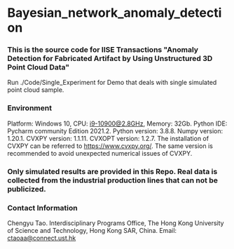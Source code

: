 # Bayesian_network_anomaly_detection
### This is the source code for IISE Transactions "Anomaly Detection for Fabricated Artifact by Using Unstructured 3D Point Cloud Data"
Run ./Code/Single_Experiment for Demo that deals with single simulated point cloud sample.
### Environment
Platform: Windows 10, CPU: i9-10900@2.8GHz, Memory: 32Gb. Python IDE: Pycharm community Edition 2021.2. Python version: 3.8.8. Numpy version: 1.20.1. CVXPY version: 1.1.11. CVXOPT version: 1.2.7.
The installation of CVXPY can be referred to https://www.cvxpy.org/. The same version is recommended to avoid unexpected numerical issues of CVXPY.
### Only simulated results are provided in this Repo. Real data is collected from the industrial production lines that can not be publicized.
### Contact Information
Chengyu Tao. Interdisciplinary Programs Office, The Hong Kong University of Science and Technology, Hong Kong SAR, China. Email: ctaoaa@connect.ust.hk
